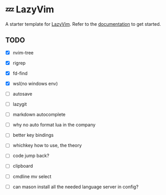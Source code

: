 # 💤 LazyVim

A starter template for [LazyVim](https://github.com/LazyVim/LazyVim).
Refer to the [documentation](https://lazyvim.github.io/installation) to get started.

## TODO
- [x] nvim-tree
- [x] rigrep
- [x] fd-find
- [x] wsl(no windows env)
- [ ] autosave
- [ ] lazygit
- [ ] markdown autocomplete
- [ ] why no auto format lua in the company
- [ ] better key bindings
- [ ] whichkey how to use, the theory
- [ ] code jump back?
- [ ] clipboard
- [ ] cmdline mv select
- [ ] can mason install all the needed language server in config?

